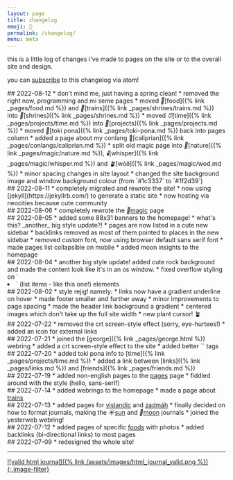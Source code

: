 ```yaml
---
layout: page
title: changelog
emoji: 📜
permalink: /changelog/
menu: meta
---
```

this is a little log of changes i've made to pages on the site or to the overall site and design.

you can [subscribe](https://journal.miso.town/atom?url=https://marzka.cafe/changelog) to this changelog via atom!

<article markdown="1">
## 2022-08-12
* don't mind me, just having a spring clean!
    * removed the right now, programming and mi seme pages
    * moved <i class="emoji" aria-hidden="true">🍏</i>[food]({% link _pages/food.md %}) and <i class="emoji" aria-hidden="true">🚅</i>[trains]({% link _pages/shrines/trains.md %}) into <i class="emoji" aria-hidden="true">🍜</i>[shrines]({% link _pages/shrines.md %})
    * moved <i class="emoji" aria-hidden="true">⏰</i>[time]({% link _pages/projects/time.md %}) into <i class="emoji" aria-hidden="true">🎷</i>[projects]({% link _pages/projects.md %})
    * moved <i class="emoji" aria-hidden="true">🌱</i>[toki pona]({% link _pages/toki-pona.md %}) back into pages column
* added a page about my conlang 🍑[caliprian]({% link _pages/conlangs/caliprian.md %})
* split old magic page into <i class="emoji" aria-hidden="true">🌼</i>[nature]({% link _pages/magic/nature.md %}), <i class="emoji" aria-hidden="true">🕯️</i>[whisper]({% link _pages/magic/whisper.md %}) and <i class="emoji" aria-hidden="true">🪴</i>[wóð]({% link _pages/magic/wod.md %})
* minor spacing changes in site layout
* changed the site background image and window background colour (from `#1c3337` to `#1f2d39`)
</article>

<article markdown="1">
## 2022-08-11
* completely migrated and rewrote the site!
    * now using [jekyll](https://jekyllrb.com/) to generate a static site
    * now hosting via neocities because cute community
</article>

<article markdown="1">
## 2022-08-06
* completely rewrote the <i class="emoji" aria-hidden="true">🌿</i><a href="{% link _pages/magic/nature.md %}">magic</a> page
</article>

<article markdown="1">
## 2022-08-05
* added some 88x31 banners to the homepage!
* what's this? _another_ big style update?!
    * pages are now listed in a cute new sidebar
    * backlinks removed as most of them pointed to places in the new sidebar
    * removed custom font, now using browser default sans serif font
    * made pages list collapsible on mobile
* added moon insights to the homepage
</article>

<article markdown="1">
## 2022-08-04
* another big style update! added cute rock background and made the content look like it's in an os window.
* fixed overflow styling on `<li>` (list items - like this one!) elements
</article>

<article markdown="1">
## 2022-08-02
* style rejig! namely:
    * links now have a gradient underline on hover
    * made footer smaller and further away
    * minor improvements to page spacing
    * made the header link background a gradient
    * centered images which don't take up the full site width
    * new plant cursor! 🪴
</article>

<article markdown="1">
## 2022-07-22
* removed the crt screen-style effect (sorry, eye-hurtees!)
* added an icon for external links
</article>

<article markdown="1">
## 2022-07-21
* joined the [george]({% link _pages/george.html %}) webring
* added a crt screen-style effect to the site
* added better `<meta>` tags
</article>

<article markdown="1">
## 2022-07-20
* added toki pona info to [time]({% link _pages/projects/time.md %})
* added a link between [links]({% link _pages/links.md %}) and [friends]({% link _pages/friends.md %})
</article>

<article markdown="1">
## 2022-07-19
* added non-english pages to the <a href="/pages">pages</a> page
* fiddled around with the style (hello, sans-serif)
</article>

<article markdown="1">
## 2022-07-14
* added webrings to the homepage
* made a page about <a href="/trains">trains</a>
</article>

<article markdown="1">
## 2022-07-13
* added pages for <a href="/vislandic">vislandic</a> and <a href="/zadmah">zadmáh</a>
* finally decided on how to format journals, making the <i class="emoji" aria-hidden="true">☀️</i><a href="/journal/sun">sun</a> and <i class="emoji" aria-hidden="true">🌙</i><a href="/journal/moon">moon</a> journals
* joined the yesterweb webring!
</article>

<article markdown="1">
## 2022-07-12
* added pages of specific <a href="/food">foods</a> with photos
* added backlinks (bi-directional links) to most pages
</article>

<article markdown="1">
## 2022-07-09
* redesigned the whole site!
</article>

---

[![valid html journal]({% link /assets/images/html_journal_valid.png %}){:.image-filter}](https://journal.miso.town)